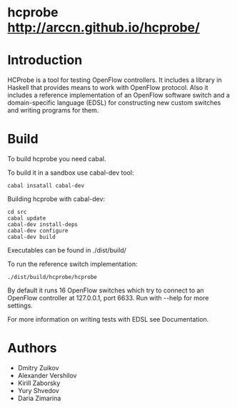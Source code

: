 hcprobe
http://arccn.github.io/hcprobe/
=======

Introduction
=======

  HCProbe is a tool for testing OpenFlow controllers. It includes
  a library in Haskell that provides means to work with OpenFlow
  protocol. Also it includes a reference implementation of an OpenFlow
  software switch and a domain-specific language (EDSL) for constructing
  new custom switches and writing programs for them.
  
Build
=======

  To build hcprobe you need cabal.
  
  To build it in a sandbox use cabal-dev tool:

    cabal insatall cabal-dev
  
  Building hcprobe with cabal-dev:
    
    cd src
    cabal update
    cabal-dev install-deps
    cabal-dev configure
    cabal-dev build
    
  Executables can be found in ./dist/build/
  
  To run the reference switch implementation:
    
    ./dist/build/hcprobe/hcprobe
    
  By default it runs 16 OpenFlow switches which try to connect
  to an OpenFlow controller at 127.0.0.1, port 6633.
  Run with --help for more settings.
  
  For more information on writing tests with EDSL see Documentation.

Authors
========

  * Dmitry Zuikov
  * Alexander Vershilov
  * Kirill Zaborsky
  * Yury Shvedov
  * Daria Zimarina
